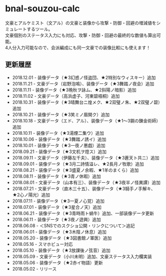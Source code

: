 # bnal-souzou-calc

文豪とアルケミスト（文アル）の文豪と装像から攻撃・防御・回避の増減値をシミュレートするツール。  
文豪個別のステータス入力にも対応、攻撃・防御・回避の最終的な数値も算出可能。  
4人分入力可能なので、会派編成にも同一文豪での装像比較にも使えます！

## 更新履歴
- 2018.12.01 - 装像データ（★3幻惑ノ怪盗団、★2特別なウィスキー）追加
- 2018.11.21 - 文豪データ（岩野泡鳴）、装像データ（★3舞踏ノ夜会）追加
- 2018.11.11 - 装像データ（★3晩秋ヲ詠ム、★2斜陽ノ暗影）追加
- 2018.11.02 - 文豪データ（高浜虚子、河東碧梧桐）追加
- 2018.10.31 - 装像データ（★3晴舞台ニ煌メク、★2双璧ノ朱、★2双璧ノ碧）追加
- 2018.10.21 - 装像データ（★3笑ミノ眉開ク）追加
- 2018.10.18 - 文豪データ（エド、アル）、装像データ（★1〜3鋼の錬金術師）追加
- 2018.10.11 - 装像データ（★3湯煙二集ウ）追加
- 2018.10.06 - 装像データ（★3舞踏ノ誘イ）追加
- 2018.10.01 - 装像データ（★3一夜ノ悪戯）追加
- 2018.09.21 - 装像データ（★3文机ヲ燈ス）追加
- 2018.09.11 - 文豪データ（伊藤左千夫）、装像データ（★3蒼天ト共ニ）追加
- 2018.09.01 - 装像データ（★3月二詩情溢レ、★2長月ノ牧歌）追加
- 2018.08.21 - 装像データ（★3盛夏ノ余暇、★1羊のまくら）追加
- 2018.08.11 - 装像データ（★3青ノ休暇）追加
- 2018.08.01 - 文豪データ（山本有三）、装像データ（★3夜半ノ怪異譚）追加
- 2018.07.21 - 文豪データ（直木三十五）、装像データ（★3騎手ノ手解キ、★2心ノ陽光）追加
- 2018.07.11 - 装像データ（★3一夏ノ心覚）追加
- 2018.07.01 - 装像データ（★3星合ノ天）追加
- 2018.06.21 - 装像データ（★3青時雨ト蝸牛）追加、一部装像データ更新
- 2018.06.11 - 装像データ（★3夜ノ遊興）追加
- 2018.06.08 - ＜SNSでのスクショ公開・リンクについて＞追記
- 2018.06.01 - 装像データ（★3木陰ノ休息）追加
- 2018.05.20 - 装像データ（★3図書館ノ軍医）追加
- 2018.05.16 - スマホビュー対応
- 2018.05.10 - 装像データ（★3放課後ノ弦音）追加
- 2018.05.09 - 文豪データ（小川未明）追加、文豪ステータス入力欄実装
- 2018.05.06 - 装像データ（★2赤イ物語）更新
- 2018.05.02 - リリース
